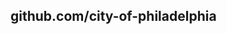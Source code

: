 <script src="https://embed.github.com/view/geojson/CityOfPhiladelphia/flu-shot-spec/master/city-of-philadelphia/locations.geojson"></script>

## github.com/city-of-philadelphia
